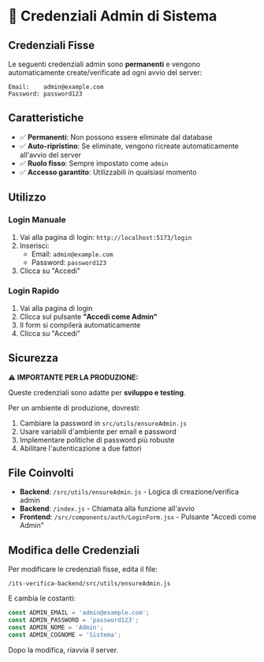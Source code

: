 # 🔐 Credenziali Admin di Sistema

## Credenziali Fisse

Le seguenti credenziali admin sono **permanenti** e vengono automaticamente create/verificate ad ogni avvio del server:

```
Email:    admin@example.com
Password: password123
```

## Caratteristiche

- ✅ **Permanenti**: Non possono essere eliminate dal database
- ✅ **Auto-ripristino**: Se eliminate, vengono ricreate automaticamente all'avvio del server
- ✅ **Ruolo fisso**: Sempre impostato come `admin`
- ✅ **Accesso garantito**: Utilizzabili in qualsiasi momento

## Utilizzo

### Login Manuale
1. Vai alla pagina di login: `http://localhost:5173/login`
2. Inserisci:
   - Email: `admin@example.com`
   - Password: `password123`
3. Clicca su "Accedi"

### Login Rapido
1. Vai alla pagina di login
2. Clicca sul pulsante **"Accedi come Admin"**
3. Il form si compilerà automaticamente
4. Clicca su "Accedi"

## Sicurezza

⚠️ **IMPORTANTE PER LA PRODUZIONE:**

Queste credenziali sono adatte per **sviluppo e testing**. 

Per un ambiente di produzione, dovresti:
1. Cambiare la password in `src/utils/ensureAdmin.js`
2. Usare variabili d'ambiente per email e password
3. Implementare politiche di password più robuste
4. Abilitare l'autenticazione a due fattori

## File Coinvolti

- **Backend**: `/src/utils/ensureAdmin.js` - Logica di creazione/verifica admin
- **Backend**: `/index.js` - Chiamata alla funzione all'avvio
- **Frontend**: `/src/components/auth/LoginForm.jsx` - Pulsante "Accedi come Admin"

## Modifica delle Credenziali

Per modificare le credenziali fisse, edita il file:
```
/its-verifica-backend/src/utils/ensureAdmin.js
```

E cambia le costanti:
```javascript
const ADMIN_EMAIL = 'admin@example.com';
const ADMIN_PASSWORD = 'password123';
const ADMIN_NOME = 'Admin';
const ADMIN_COGNOME = 'Sistema';
```

Dopo la modifica, riavvia il server.
